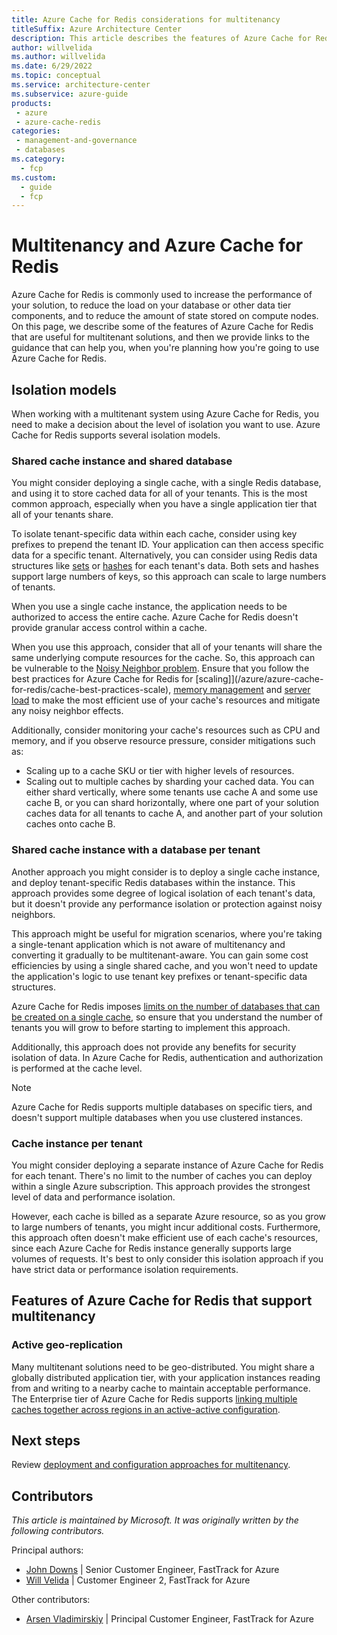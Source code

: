 ```yaml
---
title: Azure Cache for Redis considerations for multitenancy
titleSuffix: Azure Architecture Center
description: This article describes the features of Azure Cache for Redis that are useful when you work with multitenanted systems, and it provides links to guidance for how to use Azure Cache for Redis in a multitenant solution.
author: willvelida
ms.author: willvelida
ms.date: 6/29/2022
ms.topic: conceptual
ms.service: architecture-center
ms.subservice: azure-guide
products:
 - azure
 - azure-cache-redis
categories:
 - management-and-governance
 - databases
ms.category:
  - fcp
ms.custom:
  - guide
  - fcp
---
```


# Multitenancy and Azure Cache for Redis

Azure Cache for Redis is commonly used to increase the performance of your solution, to reduce the load on your database or other data tier components, and to reduce the amount of state stored on compute nodes. On this page, we describe some of the features of Azure Cache for Redis that are useful for multitenant solutions, and then we provide links to the guidance that can help you, when you're planning how you're going to use Azure Cache for Redis.

## Isolation models

When working with a multitenant system using Azure Cache for Redis, you need to make a decision about the level of isolation you want to use. Azure Cache for Redis supports several isolation models.

### Shared cache instance and shared database

You might consider deploying a single cache, with a single Redis database, and using it to store cached data for all of your tenants. This is the most common approach, especially when you have a single application tier that all of your tenants share.

To isolate tenant-specific data within each cache, consider using key prefixes to prepend the tenant ID. Your application can then access specific data for a specific tenant. Alternatively, you can consider using Redis data structures like [sets](https://redis.io/docs/manual/data-types/#sets) or [hashes](https://redis.io/docs/manual/data-types/#hashes) for each tenant's data. Both sets and hashes support large numbers of keys, so this approach can scale to large numbers of tenants.

When you use a single cache instance, the application needs to be authorized to access the entire cache. Azure Cache for Redis doesn't provide granular access control within a cache.

When you use this approach, consider that all of your tenants will share the same underlying compute resources for the cache. So, this approach can be vulnerable to the [Noisy Neighbor problem](../../../antipatterns/noisy-neighbor/noisy-neighbor.yml). Ensure that you follow the best practices for Azure Cache for Redis for [scaling]](/azure/azure-cache-for-redis/cache-best-practices-scale), [memory management](/azure/azure-cache-for-redis/cache-best-practices-memory-management) and [server load](/azure/azure-cache-for-redis/cache-best-practices-server-load) to make the most efficient use of your cache's resources and mitigate any noisy neighbor effects.

Additionally, consider monitoring your cache's resources such as CPU and memory, and if you observe resource pressure, consider mitigations such as:

- Scaling up to a cache SKU or tier with higher levels of resources.
- Scaling out to multiple caches by sharding your cached data. You can either shard vertically, where some tenants use cache A and some use cache B, or you can shard horizontally, where one part of your solution caches data for all tenants to cache A, and another part of your solution caches onto cache B.

### Shared cache instance with a database per tenant

Another approach you might consider is to deploy a single cache instance, and deploy tenant-specific Redis databases within the instance. This approach provides some degree of logical isolation of each tenant's data, but it doesn't provide any performance isolation or protection against noisy neighbors.

This approach might be useful for migration scenarios, where you're taking a single-tenant application which is not aware of multitenancy and converting it gradually to be multitenant-aware. You can gain some cost efficiencies by using a single shared cache, and you won't need to update the application's logic to use tenant key prefixes or tenant-specific data structures.

Azure Cache for Redis imposes [limits on the number of databases that can be created on a single cache](/azure/azure-resource-manager/management/azure-subscription-service-limits#azure-cache-for-redis-limits), so ensure that you understand the number of tenants you will grow to before starting to implement this approach.

Additionally, this approach does not provide any benefits for security isolation of data. In Azure Cache for Redis, authentication and authorization is performed at the cache level.

> [!NOTE]
> Azure Cache for Redis supports multiple databases on specific tiers, and doesn't support multiple databases when you use clustered instances.

### Cache instance per tenant

You might consider deploying a separate instance of Azure Cache for Redis for each tenant. There's no limit to the number of caches you can deploy within a single Azure subscription. This approach provides the strongest level of data and performance isolation.

However, each cache is billed as a separate Azure resource, so as you grow to large numbers of tenants, you might incur additional costs. Furthermore, this approach often doesn't make efficient use of each cache's resources, since each Azure Cache for Redis instance generally supports large volumes of requests. It's best to only consider this isolation approach if you have strict data or performance isolation requirements.

## Features of Azure Cache for Redis that support multitenancy

### Active geo-replication

Many multitenant solutions need to be geo-distributed. You might share a globally distributed application tier, with your application instances reading from and writing to a nearby cache to maintain acceptable performance. The Enterprise tier of Azure Cache for Redis supports [linking multiple caches together across regions in an active-active configuration](/azure/azure-cache-for-redis/cache-high-availability#active-geo-replication).

## Next steps

Review [deployment and configuration approaches for multitenancy](../approaches/deployment-configuration.yml).

## Contributors

*This article is maintained by Microsoft. It was originally written by the following contributors.*

Principal authors:

 * [John Downs](http://linkedin.com/in/john-downs) | Senior Customer Engineer, FastTrack for Azure
 * [Will Velida](http://linkedin.com/in/willvelida) | Customer Engineer 2, FastTrack for Azure

Other contributors:

 * [Arsen Vladimirskiy](http://linkedin.com/in/arsenv) | Principal Customer Engineer, FastTrack for Azure
